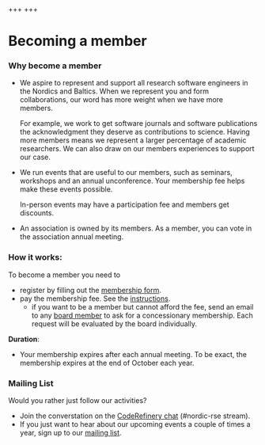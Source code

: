 +++
+++

# Becoming a member

### Why become a member

 - We aspire to represent and support all research software engineers in the
   Nordics and Baltics. When we represent you and form collaborations, our word
   has more weight when we have more members.

   For example, we work to get software journals and software publications the
   acknowledgment they deserve as contributions to science. Having more members
   means we represent a larger percentage of academic researchers. We can also
   draw on our members experiences to support our case.

 - We run events that are useful to our members, such as seminars, workshops
   and an annual unconference. Your membership fee helps make these events
   possible.

   In-person events may have a participation fee and members get discounts.

 - An association is owned by its members. As a member, you can vote in the
   association annual meeting.


### How it works:

To become a member you need to
 - register by filling out the [membership form](https://forms.gle/bgvYgFHrVMFrccHt6).
 - pay the membership fee. See the [instructions](/about/membership-fee).
   - if you want to be a member but cannot afford the fee, send an email to any [board member](/governance#Board) to ask for a concessionary membership. Each request will be evaluated by the board individually.

**Duration**:
 - Your membership expires after each annual meeting. To be exact,
   the membership expires at the end of October each year.




### Mailing List

Would you rather just follow our activities?
 - Join the converstation on the [CodeRefinery chat](https://coderefinery.zulipchat.com) (#nordic-rse stream).
 - If you just want to hear about our upcoming events a couple of times a year,
   sign up to our [mailing list](https://forms.gle/paPBnvsw5GAXUzBN6).


